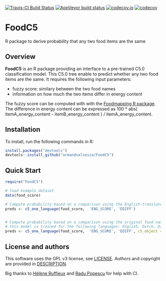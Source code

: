 [![Travis-CI Build Status](https://travis-ci.org/armandvalsesia/FoodC5.svg?branch=master)](https://travis-ci.org/armandvalsesia/FoodC5)
[![AppVeyor build status](https://ci.appveyor.com/api/projects/status/github/armandvalsesia/FoodC5?branch=master&svg=true)](https://ci.appveyor.com/project/armandvalsesia/FoodC5/branch/master)
[![codecov.io](https://codecov.io/github/armandvalsesia/FoodC5/coverage.svg?branch=master)](https://codecov.io/github/armandvalsesia/FoodC5?branch=master)
[![codecov](https://codecov.io/gh/armandvalsesia/FoodC5/branch/master/graph/badge.svg)](https://codecov.io/gh/armandvalsesia/FoodC5)

# FoodC5
R package to derive probability that any two food items are the same

## Overview

**FoodC5** is an R package providing an interface to a pre-trained C5.0 classification model.
This C5.0 tree enable to predict whether any two food items are the same. It requires the following input parameters:

* fuzzy score: similary between the two food names 
* information on how much the two items differ in energy content

The fuzzy score can be computed with with the [Foodmapping R package](https://github.com/armandvalsesia/Foodmapping).
The difference in energy content can be expressed as 100 * abs( itemA_energy_content - itemB_energy_content ) / itemA_energy_content.

## Installation

To install, run the following commands in R:

``` r
install.packages("devtools")
devtools::install_github("armandvalsesia/FoodC5")
```
## Quick Start


``` r
require("FoodC5")

# load example dataset
data(food_score)

# Compute probability based on a comparison using the English-translated food names
preds <- c5_one_language(food_score,  'ENG_SCORE', 'EDIFF')


# Compute probability based on a comparison using the original food names
# this model is trained for the following languages: English, Dutch, Danish, and a modest subset for Greek, Spanish and Bulgarian.  
preds <- c5_one_language(food_score,  'ENG_SCORE', 'EDIFF', c5_object = read_c50_ori())

```

## License and authors

This software uses the GPL v3 license, see [LICENSE](LICENSE).
Authors and copyright are provided in [DESCRIPTION](DESCRIPTION). 

Big thanks to [Hélène Ruffieux](https://github.com/hruffieux) and [Radu Popescu](https://github.com/radupopescu) for help with CI.
